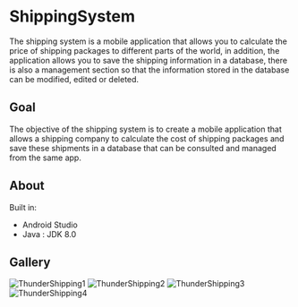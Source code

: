 # ShippingSystem

The shipping system is a mobile application that allows you to calculate the price of shipping packages to different parts of the world, in addition, the application allows you to save the shipping information in a database, there is also a management section so that the information stored in the database can be modified, edited or deleted.

## Goal
The objective of the shipping system is to create a mobile application that allows a shipping company to calculate the cost of shipping packages and save these shipments in a database that can be consulted and managed from the same app.

## About
Built in: 
  - Android Studio 
  - Java : JDK 8.0

## Gallery
![ThunderShipping1](https://user-images.githubusercontent.com/42383425/111052599-348bc480-842a-11eb-9a3c-53da7c79b86c.gif)
![ThunderShipping2](https://user-images.githubusercontent.com/42383425/111052601-35bcf180-842a-11eb-809a-1e742cb40515.gif)
![ThunderShipping3](https://user-images.githubusercontent.com/42383425/111052603-36ee1e80-842a-11eb-93f6-7f734cd38352.gif)
![ThunderShipping4](https://user-images.githubusercontent.com/42383425/111052604-381f4b80-842a-11eb-8892-5e77010dfa2b.gif)
